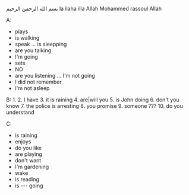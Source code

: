 بسم الله الرحمن الرحيم
la ilaha illa Allah Mohammed rassoul Allah

A:
- plays
- is walking
- speak ... is sleepping
- are you talking
- I'm going
- sets
- NO
- are you listening ... I'm not going
- I did not remember
- I'm not asleep

B:
1. 
2. I have
3. it is raining
4. are|will you
5. is John doing
6. don't you know
7. the police is arresting
8. you promise
9. someone ???
10. do you understand

C:
- is raining
- enjoys
- do you like
- are playing
- don't want
- I'm gardening
- wake
- is reading
- is --- going



